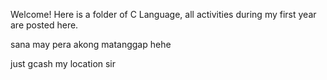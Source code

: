 Welcome! Here is a folder of C Language, all activities during my first year are posted here.

sana may pera akong matanggap hehe

just gcash my location sir
